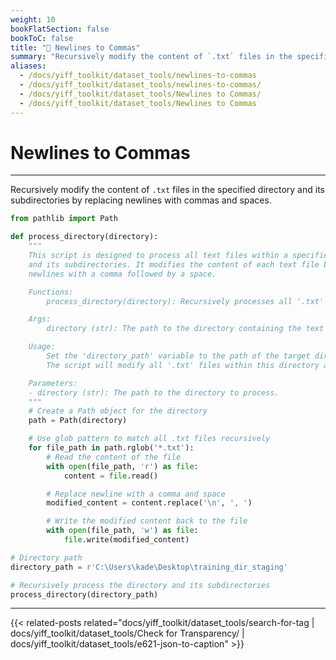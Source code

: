 ```yaml
---
weight: 10
bookFlatSection: false
bookToC: false
title: "🐍 Newlines to Commas"
summary: "Recursively modify the content of `.txt` files in the specified directory and its subdirectories by replacing newlines with commas and spaces."
aliases:
  - /docs/yiff_toolkit/dataset_tools/newlines-to-commas
  - /docs/yiff_toolkit/dataset_tools/newlines-to-commas/
  - /docs/yiff_toolkit/dataset_tools/Newlines to Commas/
  - /docs/yiff_toolkit/dataset_tools/Newlines to Commas
---
```


<!--markdownlint-disable MD025 -->

# Newlines to Commas

---

Recursively modify the content of `.txt` files in the specified directory and its subdirectories by replacing newlines with commas and spaces.

```python
from pathlib import Path

def process_directory(directory):
    """
    This script is designed to process all text files within a specified directory
    and its subdirectories. It modifies the content of each text file by replacing
    newlines with a comma followed by a space.

    Functions:
        process_directory(directory): Recursively processes all '.txt' files in the given directory.

    Args:
        directory (str): The path to the directory containing the text files to be processed.

    Usage:
        Set the 'directory_path' variable to the path of the target directory and run the script.
        The script will modify all '.txt' files within this directory and its subdirectories.

    Parameters:
    - directory (str): The path to the directory to process.
    """
    # Create a Path object for the directory
    path = Path(directory)

    # Use glob pattern to match all .txt files recursively
    for file_path in path.rglob('*.txt'):
        # Read the content of the file
        with open(file_path, 'r') as file:
            content = file.read()

        # Replace newline with a comma and space
        modified_content = content.replace('\n', ', ')

        # Write the modified content back to the file
        with open(file_path, 'w') as file:
            file.write(modified_content)

# Directory path
directory_path = r'C:\Users\kade\Desktop\training_dir_staging'

# Recursively process the directory and its subdirectories
process_directory(directory_path)
```

---

{{< related-posts related="docs/yiff_toolkit/dataset_tools/search-for-tag | docs/yiff_toolkit/dataset_tools/Check for Transparency/ | docs/yiff_toolkit/dataset_tools/e621-json-to-caption" >}}
